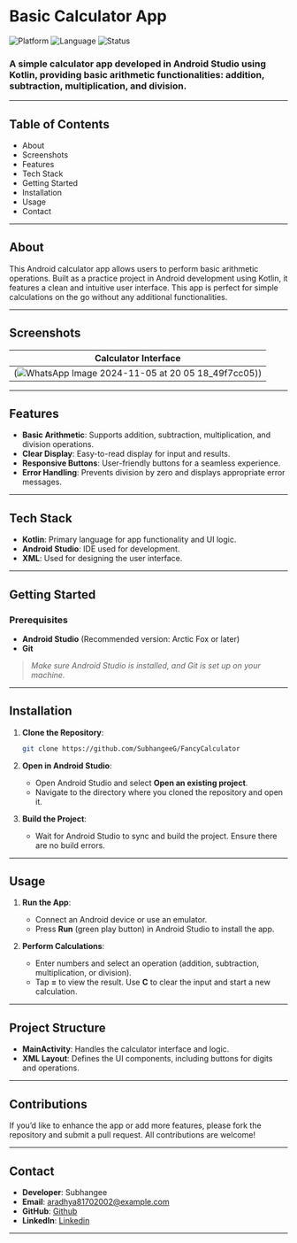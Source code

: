 # Basic Calculator App

![Platform](https://img.shields.io/badge/Platform-AndroidStudio-green.svg)
![Language](https://img.shields.io/badge/Language-Kotlin-blue.svg)
![Status](https://img.shields.io/badge/Status-Complete-brightgreen.svg)

### A simple calculator app developed in Android Studio using Kotlin, providing basic arithmetic functionalities: addition, subtraction, multiplication, and division.

---

## Table of Contents
- About
- Screenshots
- Features
- Tech Stack
- Getting Started
- Installation
- Usage
- Contact


---

## About
This Android calculator app allows users to perform basic arithmetic operations. Built as a practice project in Android development using Kotlin, it features a clean and intuitive user interface. This app is perfect for simple calculations on the go without any additional functionalities.

---

## Screenshots
| Calculator Interface       |
|----------------------------|
|(![WhatsApp Image 2024-11-05 at 20 05 18_49f7cc05](https://github.com/user-attachments/assets/ba8089ee-42f8-4dca-9011-d858e5b88c16))) |


---

## Features
- **Basic Arithmetic**: Supports addition, subtraction, multiplication, and division operations.
- **Clear Display**: Easy-to-read display for input and results.
- **Responsive Buttons**: User-friendly buttons for a seamless experience.
- **Error Handling**: Prevents division by zero and displays appropriate error messages.

---

## Tech Stack
- **Kotlin**: Primary language for app functionality and UI logic.
- **Android Studio**: IDE used for development.
- **XML**: Used for designing the user interface.

---

## Getting Started
### Prerequisites
- **Android Studio** (Recommended version: Arctic Fox or later)
- **Git**

> _Make sure Android Studio is installed, and Git is set up on your machine._

---

## Installation
1. **Clone the Repository**:
   ```bash
   git clone https://github.com/SubhangeeG/FancyCalculator
   ```
2. **Open in Android Studio**:
   - Open Android Studio and select **Open an existing project**.
   - Navigate to the directory where you cloned the repository and open it.

3. **Build the Project**:
   - Wait for Android Studio to sync and build the project. Ensure there are no build errors.

---

## Usage
1. **Run the App**:
   - Connect an Android device or use an emulator.
   - Press **Run** (green play button) in Android Studio to install the app.

2. **Perform Calculations**:
   - Enter numbers and select an operation (addition, subtraction, multiplication, or division).
   - Tap **=** to view the result. Use **C** to clear the input and start a new calculation.

---

## Project Structure
- **MainActivity**: Handles the calculator interface and logic.
- **XML Layout**: Defines the UI components, including buttons for digits and operations.

---

## Contributions
If you’d like to enhance the app or add more features, please fork the repository and submit a pull request. All contributions are welcome!

---

## Contact
- **Developer**: Subhangee
- **Email**: aradhya81702002@example.com
- **GitHub**: [Github](https://github.com/SubhangeeG)
- **LinkedIn**: [Linkedin](https://www.linkedin.com/in/subhangee-rai-3103b2257?utm_source=share&utm_campaign=share_via&utm_content=profile&utm_medium=android_app)

--- 
